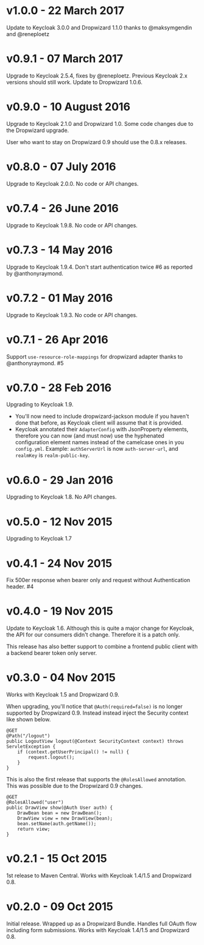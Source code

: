 # v1.0.0 - 22 March 2017

Update to Keycloak 3.0.0 and Dropwizard 1.1.0 thanks to @maksymgendin and @reneploetz 

# v0.9.1 - 07 March 2017

Upgrade to Keycloak 2.5.4, fixes by @reneploetz. Previous Keycloak 2.x versions should still work. Update to Dropwizard 1.0.6.

# v0.9.0 - 10 August 2016

Upgrade to Keycloak 2.1.0 and Dropwizard 1.0. Some code changes due to the Dropwizard upgrade.

User who want to stay on Dropwizard 0.9 should use the 0.8.x releases.

# v0.8.0 - 07 July 2016

Upgrade to Keycloak 2.0.0. No code or API changes.

# v0.7.4 - 26 June 2016

Upgrade to Keycloak 1.9.8. No code or API changes.

# v0.7.3 - 14 May 2016

Upgrade to Keycloak 1.9.4.
Don't start authentication twice #6 as reported by @anthonyraymond.

# v0.7.2 - 01 May 2016

Upgrade to Keycloak 1.9.3. No code or API changes.

# v0.7.1 - 26 Apr 2016

Support `use-resource-role-mappings` for dropwizard adapter thanks to @anthonyraymond. #5

# v0.7.0 - 28 Feb 2016

Upgrading to Keycloak 1.9.
  * You'll now need to include dropwizard-jackson module if you haven't done that before, as Keycloak client will assume that it is provided.
  * Keycloak annotated their `AdapterConfig` with JsonProperty elements, therefore you can now (and must now) use the hyphenated configuration element names instead of the camelcase ones in you `config.yml`. Example: `authServerUrl` is now `auth-server-url`, and `realmKey` is `realm-public-key`.

# v0.6.0 - 29 Jan 2016

Upgrading to Keycloak 1.8. No API changes.

# v0.5.0 - 12 Nov 2015

Upgrading to Keycloak 1.7

# v0.4.1 - 24 Nov 2015

Fix 500er response when bearer only and request without Authentication header. #4

# v0.4.0 - 19 Nov 2015

Update to Keycloak 1.6. 
Although this is quite a major change for Keycloak, the API for our consumers didn't change.
Therefore it is a patch only.

This release has also better support to combine a frontend public client with a backend bearer token only server.

# v0.3.0 - 04 Nov 2015

Works with Keycloak 1.5 and Dropwizard 0.9.

When upgrading, you'll notice that `@Auth(required=false)` is no longer supported by Dropwizard 0.9.
Instead instead inject the Security context like shown below. 

    @GET
    @Path("/logout")
    public LogoutView logout(@Context SecurityContext context) throws ServletException { 
        if (context.getUserPrincipal() != null) {
            request.logout();
        }
    }
    
This is also the first release that supports the `@RolesAllowed` annotation.
This was possible due to the Dropwizard 0.9 changes.

    @GET
    @RolesAllowed("user")
    public DrawView show(@Auth User auth) {
        DrawBean bean = new DrawBean();
        DrawView view = new DrawView(bean);
        bean.setName(auth.getName());
        return view;
    }

# v0.2.1 - 15 Oct 2015

1st release to Maven Central.
Works with Keycloak 1.4/1.5 and Dropwizard 0.8.

# v0.2.0 - 09 Oct 2015

Initial release. Wrapped up as a Dropwizard Bundle. Handles full OAuth flow including form submissions.
Works with Keycloak 1.4/1.5 and Dropwizard 0.8.